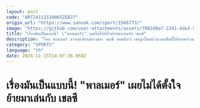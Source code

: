```yaml
---
layout: post
code: "ART24111510065ZEDJ7"
origin_url: "https://www.sanook.com/sport/1566773/"
image: "https://github.com/user-attachments/assets/f002d8a7-22d1-4de3-9450-f1575fb2de77"
title: "เรื่องมันเป็นแบบนี้! \"พาลเมอร์\" เผยไม่ได้ตั้งใจย้ายมาเล่นกับ เชลซี"
description: "โคล พาลเมอร์ ดาวเตะฟอร์มแรงของ เชลซี ยอมรับว่า เขาถูกโน้มน้าวแบบเต็มที่ให้ย้ายมาร่วมงานกับทีมสิงโตน้ำเงินคราม หลังจากที่เจ้าตัวตัดสินใจอำลา แมนเชสเตอร์ ซิตี้ ในฤดูกาลที่แล้ว"
category: "SPORTS"
language: "th"
date: 2024-11-15T14:07:36.958Z
---
```


# เรื่องมันเป็นแบบนี้! "พาลเมอร์" เผยไม่ได้ตั้งใจย้ายมาเล่นกับ เชลซี